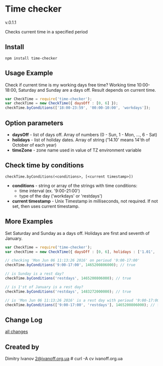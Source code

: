 # Time checker

  v.0.1.1

  Checks current time in a specified period


## Install

`npm install time-checker`


## Usage Example

  Check if current time is my working days free time? Working time 10:00-18:00, Saturday and Sunday are a days off. Result depends on current time.

```javascript
var CheckTime = require('time-checker');
var checkTime = new CheckTime({ daysOff : [0, 6] });
checkTime.byConditions(['18:00-23:59', '00:00-10:00', 'workdays']);
```


## Option parameters
  - **daysOff** - list of days off. Array of numbers (0 - Sun, 1 - Mon, ..., 6 - Sat)
  - **holidays** - list of holiday dates. Array of string ('14.10' means 14'th of October of each year)
  - **timeZone** - zone name used in value of TZ environment variable


## Check time by conditions
  `checkTime.byConditions(<conditions>, [<current timestamp>])`

  - **conditions** - string or array of the strings with time conditions:
    - time interval (ex. '9:00-21:00')
    - type of the day ('workdays' or 'restdays')
  - **current timestamp** - Unix Timestamp in milliseconds, not required. If not set, then uses current timestamp.


## More Examples

  Set Saturday and Sunday as a days off. Holidays are first and seventh of January.

```javascript
var CheckTime = require('time-checker');
var checkTime = new CheckTime({ daysOff : [0, 6], holidays : ['1.01', '7.01'], timeZone: 'Etc/GMT' });

// checking 'Mon Jun 06 11:13:26 2016' on perioud '9:00-17:00'
checkTime.byConditions('9:00-17:00', 1465200806000); // true

// is Sunday is a rest day?
checkTime.byConditions('restdays', 1465200806000); // true

// is 1'st of January is a rest day?
checkTime.byConditions('restdays', 1483272000000); // true

// is 'Mon Jun 06 11:13:26 2016' is a rest day with perioud '9:00-17:00'?
checkTime.byConditions(['9:00-17:00', 'restdays'], 1465200806000); // false
```


## Change Log

  [all changes](CHANGELOG.md)


## Created by

  Dimitry Ivanov <2@ivanoff.org.ua> # curl -A cv ivanoff.org.ua
